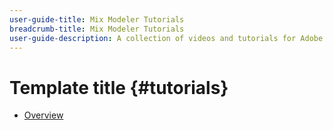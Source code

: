 ```yaml
---
user-guide-title: Mix Modeler Tutorials
breadcrumb-title: Mix Modeler Tutorials
user-guide-description: A collection of videos and tutorials for Adobe Mix Modeler.
---
```


# Template title {#tutorials}

+ [Overview](overview.md)
